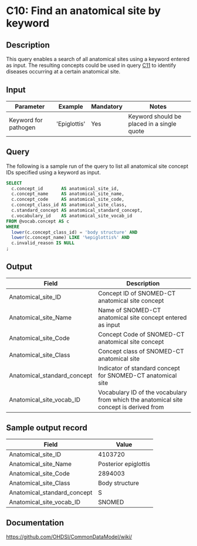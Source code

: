 <!---
Group:condition
Name:C10 Find an anatomical site by keyword
Author:Patrick Ryan
CDM Version: 5.0
-->

# C10: Find an anatomical site by keyword

## Description
This query enables a search of all anatomical sites using a keyword entered as input. The resulting concepts could be used in query  [C11](http://vocabqueries.omop.org/condition-queries/c11) to identify diseases occurring at a certain anatomical site.

## Input

|  Parameter |  Example |  Mandatory |  Notes |
| --- | --- | --- | --- |
|  Keyword for pathogen |  'Epiglottis' |  Yes | Keyword should be placed in a single quote |

## Query
The following is a sample run of the query to list all anatomical site concept IDs specified using a keyword as input.

```sql
SELECT
  c.concept_id       AS anatomical_site_id,
  c.concept_name     AS anatomical_site_name,
  c.concept_code     AS anatomical_site_code,
  c.concept_class_id AS anatomical_site_class,
  c.standard_concept AS anatomical_standard_concept,
  c.vocabulary_id    AS anatomical_site_vocab_id
FROM @vocab.concept AS c
WHERE
  lower(c.concept_class_id) = 'body structure' AND
  lower(c.concept_name) LIKE '%epiglottis%' AND
  c.invalid_reason IS NULL
;
```

## Output

|  Field |  Description |
| --- | --- |
|  Anatomical_site_ID |  Concept ID of SNOMED-CT anatomical site concept |
|  Anatomical_site_Name |  Name of SNOMED-CT anatomical site concept entered as input |
|  Anatomical_site_Code |  Concept Code of SNOMED-CT anatomical site concept |
|  Anatomical_site_Class |  Concept class of SNOMED-CT anatomical site |
|  Anatomical_standard_concept |  Indicator of standard concept for SNOMED-CT anatomical site |
|  Anatomical_site_vocab_ID |  Vocabulary ID of the vocabulary from which the anatomical site  concept is derived from |

## Sample output record

|  Field |  Value |
| --- | --- |
|  Anatomical_site_ID |  4103720 |
|  Anatomical_site_Name |  Posterior epiglottis |
|  Anatomical_site_Code |  2894003 |
|  Anatomical_site_Class |  Body structure |
|  Anatomical_standard_concept |  S |
|  Anatomical_site_vocab_ID |  SNOMED |

## Documentation
https://github.com/OHDSI/CommonDataModel/wiki/
